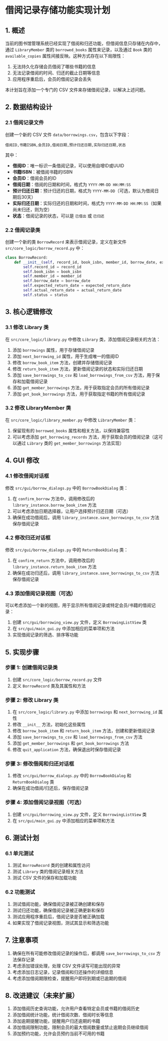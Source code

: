 # 借阅记录存储功能实现计划

## 1. 概述

当前的图书馆管理系统已经实现了借阅和归还功能，但借阅信息只存储在内存中，通过 `LibraryMember` 类的 `borrowed_books` 属性来记录，以及通过 `Book` 类的 `available_copies` 属性间接反映。这种方式存在以下局限性：

1. 无法持久化存储会员借阅了哪些书籍的信息
2. 无法记录借阅的时间、归还的截止日期等信息
3. 应用程序重启后，会员的借阅记录会丢失

本计划旨在添加一个专门的 CSV 文件来存储借阅记录，以解决上述问题。

## 2. 数据结构设计

### 2.1 借阅记录文件

创建一个新的 CSV 文件 `data/borrowings.csv`，包含以下字段：

```csv
借阅ID,书籍ISBN,会员ID,借阅日期,预计归还日期,实际归还日期,状态
```

其中：

- **借阅ID**：唯一标识一条借阅记录，可以使用自增ID或UUID
- **书籍ISBN**：被借阅书籍的ISBN
- **会员ID**：借阅会员的ID
- **借阅日期**：借阅的日期和时间，格式为 `YYYY-MM-DD HH:MM:SS`
- **预计归还日期**：预计归还的日期，格式为 `YYYY-MM-DD`（可选，默认为借阅日期后30天）
- **实际归还日期**：实际归还的日期和时间，格式为 `YYYY-MM-DD HH:MM:SS`（如果尚未归还，则为空）
- **状态**：借阅记录的状态，可以是 `已借出` 或 `已归还`

### 2.2 借阅记录类

创建一个新的类 `BorrowRecord` 来表示借阅记录，定义在新文件 `src/core_logic/borrow_record.py` 中：

```python
class BorrowRecord:
    def __init__(self, record_id, book_isbn, member_id, borrow_date, expected_return_date=None, actual_return_date=None, status="已借出"):
        self.record_id = record_id
        self.book_isbn = book_isbn
        self.member_id = member_id
        self.borrow_date = borrow_date
        self.expected_return_date = expected_return_date
        self.actual_return_date = actual_return_date
        self.status = status
```

## 3. 核心逻辑修改

### 3.1 修改 Library 类

在 `src/core_logic/library.py` 中修改 `Library` 类，添加借阅记录相关的方法：

1. 添加 `borrowings` 属性，用于存储借阅记录
2. 添加 `next_borrowing_id` 属性，用于生成唯一的借阅ID
3. 修改 `borrow_book_item` 方法，创建并存储借阅记录
4. 修改 `return_book_item` 方法，更新借阅记录的状态和实际归还日期
5. 添加 `save_borrowings_to_csv` 和 `load_borrowings_from_csv` 方法，用于保存和加载借阅记录
6. 添加 `get_member_borrowings` 方法，用于获取指定会员的所有借阅记录
7. 添加 `get_book_borrowings` 方法，用于获取指定书籍的所有借阅记录

### 3.2 修改 LibraryMember 类

在 `src/core_logic/library_member.py` 中修改 `LibraryMember` 类：

1. 保留现有的 `borrowed_books` 属性和相关方法，以保持兼容性
2. 可以考虑添加 `get_borrowing_records` 方法，用于获取会员的借阅记录（这可以通过 `Library` 类的 `get_member_borrowings` 方法实现）

## 4. GUI 修改

### 4.1 修改借阅对话框

修改 `src/gui/borrow_dialogs.py` 中的 `BorrowBookDialog` 类：

1. 在 `confirm_borrow` 方法中，调用修改后的 `library_instance.borrow_book_item` 方法
2. 可以考虑添加日期选择器，让用户选择预计归还日期（可选）
3. 确保在成功借阅后，调用 `library_instance.save_borrowings_to_csv` 方法保存借阅记录

### 4.2 修改归还对话框

修改 `src/gui/borrow_dialogs.py` 中的 `ReturnBookDialog` 类：

1. 在 `confirm_return` 方法中，调用修改后的 `library_instance.return_book_item` 方法
2. 确保在成功归还后，调用 `library_instance.save_borrowings_to_csv` 方法保存借阅记录

### 4.3 添加借阅记录视图（可选）

可以考虑添加一个新的视图，用于显示所有借阅记录或特定会员/书籍的借阅记录：

1. 创建 `src/gui/borrowing_view.py` 文件，定义 `BorrowingListView` 类
2. 在 `src/gui/main_gui.py` 中添加相应的菜单项和方法
3. 实现借阅记录的筛选、排序等功能

## 5. 实现步骤

### 步骤 1: 创建借阅记录类

1. 创建 `src/core_logic/borrow_record.py` 文件
2. 定义 `BorrowRecord` 类及其属性和方法

### 步骤 2: 修改 Library 类

1. 在 `src/core_logic/library.py` 中添加 `borrowings` 和 `next_borrowing_id` 属性
2. 修改 `__init__` 方法，初始化这些属性
3. 修改 `borrow_book_item` 和 `return_book_item` 方法，创建和更新借阅记录
4. 添加 `save_borrowings_to_csv` 和 `load_borrowings_from_csv` 方法
5. 添加 `get_member_borrowings` 和 `get_book_borrowings` 方法
6. 修改 `quit_application` 方法，确保退出时保存借阅记录

### 步骤 3: 修改借阅和归还对话框

1. 修改 `src/gui/borrow_dialogs.py` 中的 `BorrowBookDialog` 和 `ReturnBookDialog` 类
2. 确保在成功借阅/归还后，保存借阅记录

### 步骤 4: 添加借阅记录视图（可选）

1. 创建 `src/gui/borrowing_view.py` 文件，定义 `BorrowingListView` 类
2. 在 `src/gui/main_gui.py` 中添加相应的菜单项和方法

## 6. 测试计划

### 6.1 单元测试

1. 测试 `BorrowRecord` 类的创建和属性访问
2. 测试 `Library` 类的借阅记录相关方法
3. 测试 CSV 文件的保存和加载功能

### 6.2 功能测试

1. 测试借阅功能，确保借阅记录被正确创建和保存
2. 测试归还功能，确保借阅记录被正确更新和保存
3. 测试应用程序重启后，借阅记录是否被正确加载
4. 如果实现了借阅记录视图，测试其显示和筛选功能

## 7. 注意事项

1. 确保在所有可能修改借阅记录的操作后，都调用 `save_borrowings_to_csv` 方法保存记录
2. 考虑添加错误处理，处理 CSV 文件读写可能出现的异常
3. 考虑添加日志记录，记录借阅和归还操作的详细信息
4. 考虑添加借阅期限检查，提醒用户即将到期或已逾期的借阅

## 8. 改进建议（未来扩展）

1. 添加借阅历史查询功能，允许用户查看特定会员或书籍的借阅历史
2. 添加借阅统计功能，统计借阅次数、借阅时长等信息
3. 添加逾期提醒功能，提醒用户归还逾期的书籍
4. 添加借阅限制功能，限制会员的最大借阅数量或禁止逾期会员继续借阅
5. 添加预约功能，允许会员预约当前不可用的书籍
